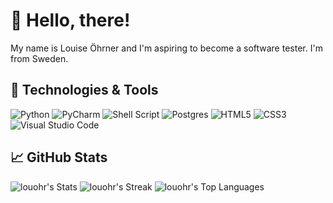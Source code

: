 # 👋 Hello, there!
My name is Louise Öhrner and I'm aspiring to become a software tester. I'm from Sweden. 

## 🔧 Technologies & Tools
![Python](https://img.shields.io/badge/python-3670A0?style=for-the-badge&logo=python&logoColor=ffdd54)
![PyCharm](https://img.shields.io/badge/pycharm-143?style=for-the-badge&logo=pycharm&logoColor=black&color=black&labelColor=green)
![Shell Script](https://img.shields.io/badge/shell_script-%23121011.svg?style=for-the-badge&logo=gnu-bash&logoColor=white)
![Postgres](https://img.shields.io/badge/postgres-%23316192.svg?style=for-the-badge&logo=postgresql&logoColor=white)
![HTML5](https://img.shields.io/badge/html5-%23E34F26.svg?style=for-the-badge&logo=html5&logoColor=white)
![CSS3](https://img.shields.io/badge/css3-%231572B6.svg?style=for-the-badge&logo=css3&logoColor=white)
![Visual Studio Code](https://img.shields.io/badge/Visual%20Studio%20Code-0078d7.svg?style=for-the-badge&logo=visual-studio-code&logoColor=white)

## &#x1f4c8; GitHub Stats
![louohr's Stats](https://github-readme-stats.vercel.app/api?username=louohr&theme=vue-dark&show_icons=true&hide_border=false&count_private=true)
![louohr's Streak](https://github-readme-streak-stats.herokuapp.com/?user=louohr&theme=vue-dark&hide_border=false)
![louohr's Top Languages](https://github-readme-stats.vercel.app/api/top-langs/?username=louohr&theme=vue-dark&show_icons=true&hide_border=false&layout=compact)


<!-- Resources -->
<!-- Icons: https://simpleicons.org/ -->
<!-- Shields: https://ileriayo.github.io/markdown-badges/ -->
<!-- GitHub Stats: https://github.com/anuraghazra/github-readme-stats](https://github.com/omsimos/github-stats-generator -->

<!---
louohr/louohr is a ✨ special ✨ repository because its `README.md` (this file) appears on your GitHub profile.
You can click the Preview link to take a look at your changes.
--->
